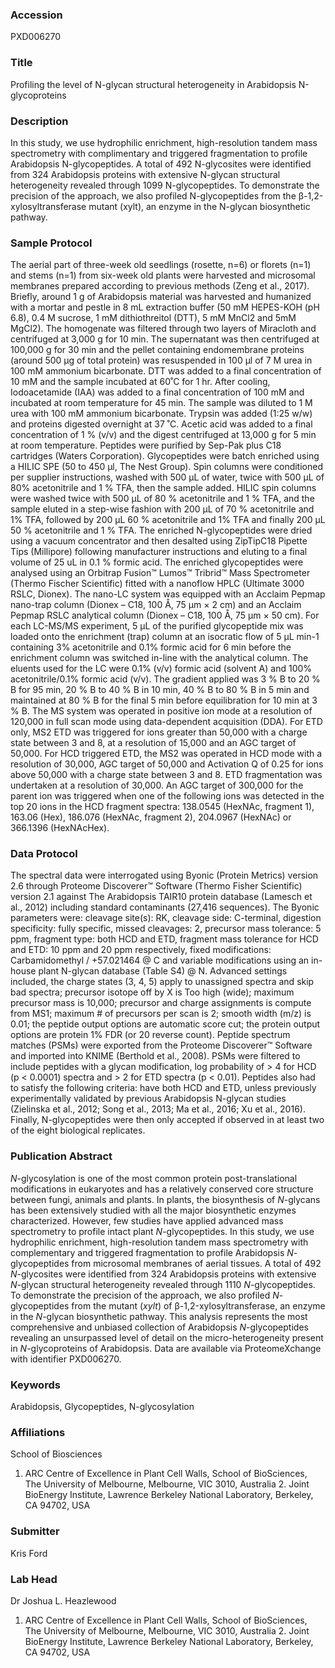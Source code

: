 ### Accession
PXD006270

### Title
Profiling the level of N-glycan structural heterogeneity in Arabidopsis N-glycoproteins

### Description
In this study, we use hydrophilic enrichment, high-resolution tandem mass spectrometry with complimentary and triggered fragmentation to profile Arabidopsis N-glycopeptides. A total of 492 N-glycosites were identified from 324 Arabidopsis proteins with extensive N-glycan structural heterogeneity revealed through 1099 N-glycopeptides. To demonstrate the precision of the approach, we also profiled N-glycopeptides from the β-1,2-xylosyltransferase mutant (xylt), an enzyme in the N-glycan biosynthetic pathway.

### Sample Protocol
The aerial part of three-week old seedlings (rosette, n=6) or florets (n=1) and stems (n=1) from six-week old plants were harvested and microsomal membranes prepared according to previous methods (Zeng et al., 2017). Briefly, around 1 g of Arabidopsis material was harvested and humanized with a mortar and pestle in 8 mL extraction buffer (50 mM HEPES-KOH (pH 6.8), 0.4 M sucrose, 1 mM dithiothreitol (DTT), 5 mM MnCl2 and 5mM MgCl2). The homogenate was filtered through two layers of Miracloth and centrifuged at 3,000 g for 10 min. The supernatant was then centrifuged at 100,000 g for 30 min and the pellet containing endomembrane proteins (around 500 µg of total protein) was resuspended in 100 µl of 7 M urea in 100 mM ammonium bicarbonate. DTT was added to a final concentration of 10 mM and the sample incubated at 60˚C for 1 hr. After cooling, Iodoacetamide (IAA) was added to a final concentration of 100 mM and incubated at room temperature for 45 min. The sample was diluted to 1 M urea with 100 mM ammonium bicarbonate. Trypsin was added (1:25 w/w) and proteins digested overnight at 37 ˚C. Acetic acid was added to a final concentration of 1 % (v/v) and the digest centrifuged at 13,000 g for 5 min at room temperature. Peptides were purified by Sep-Pak plus C18 cartridges (Waters Corporation). Glycopeptides were batch enriched using a HILIC SPE (50 to 450 µl, The Nest Group). Spin columns were conditioned per supplier instructions, washed with 500 µL of water, twice with 500 µL of 80% acetonitrile and 1 % TFA, then the sample added. HILIC spin columns were washed twice with 500 µL of 80 % acetonitrile and 1 % TFA, and the sample eluted in a step-wise fashion with 200 µL of 70 % acetonitrile and 1% TFA, followed by 200 µL 60 % acetonitrile and 1% TFA and finally 200 µL 50 % acetonitrile and 1 % TFA. The enriched N-glycopeptides were dried using a vacuum concentrator and then desalted using ZipTipC18 Pipette Tips (Millipore) following manufacturer instructions and eluting to a final volume of 25 uL in 0.1 % formic acid. The enriched glycopeptides were analysed using an Orbitrap Fusion™ Lumos™ Tribrid™ Mass Spectrometer (Thermo Fischer Scientific) fitted with a nanoflow HPLC (Ultimate 3000 RSLC, Dionex). The nano-LC system was equipped with an Acclaim Pepmap nano-trap column (Dionex – C18, 100 Å, 75 μm × 2 cm) and an Acclaim Pepmap RSLC analytical column (Dionex – C18, 100 Å, 75 μm × 50 cm). For each LC-MS/MS experiment, 5 μL of the purified glycopeptide mix was loaded onto the enrichment (trap) column at an isocratic flow of 5 μL min-1 containing 3% acetonitrile and 0.1% formic acid for 6 min before the enrichment column was switched in-line with the analytical column. The eluents used for the LC were 0.1% (v/v) formic acid (solvent A) and 100% acetonitrile/0.1% formic acid (v/v). The gradient applied was 3 % B to 20 % B for 95 min, 20 % B to 40 % B in 10 min, 40 % B to 80 % B in 5 min and maintained at 80 % B for the final 5 min before equilibration for 10 min at 3 % B. The MS system was operated in positive ion mode at a resolution of 120,000 in full scan mode using data-dependent acquisition (DDA). For ETD only, MS2 ETD was triggered for ions greater than 50,000 with a charge state between 3 and 8, at a resolution of 15,000 and an AGC target of 50,000. For HCD triggered ETD, the MS2 was operated in HCD mode with a resolution of 30,000, AGC target of 50,000 and Activation Q of 0.25 for ions above 50,000 with a charge state between 3 and 8. ETD fragmentation was undertaken at a resolution of 30,000. An AGC target of 300,000 for the parent ion was triggered when one of the following ions was detected in the top 20 ions in the HCD fragment spectra: 138.0545 (HexNAc, fragment 1), 163.06 (Hex), 186.076 (HexNAc, fragment 2), 204.0967 (HexNAc) or 366.1396 (HexNAcHex).

### Data Protocol
The spectral data were interrogated using Byonic (Protein Metrics) version 2.6 through Proteome Discoverer™ Software (Thermo Fisher Scientific) version 2.1 against The Arabidopsis TAIR10 protein database (Lamesch et al., 2012) including standard contaminants (27,416 sequences). The Byonic parameters were: cleavage site(s): RK, cleavage side: C-terminal, digestion specificity: fully specific, missed cleavages: 2, precursor mass tolerance: 5 ppm, fragment type: both HCD and ETD, fragment mass tolerance for HCD and ETD: 10 ppm and 20 ppm respectively, fixed modifications: Carbamidomethyl / +57.021464 @ C and variable modifications using an in-house plant N-glycan database (Table S4) @ N. Advanced settings included, the charge states (3, 4, 5) apply to unassigned spectra and skip bad spectra; precursor isotope off by X is Too high (wide); maximum precursor mass is 10,000; precursor and charge assignments is compute from MS1; maximum # of precursors per scan is 2; smooth width (m/z) is 0.01; the peptide output options are automatic score cut; the protein output options are protein 1% FDR (or 20 reverse count). Peptide spectrum matches (PSMs) were exported from the Proteome Discoverer™ Software and imported into KNIME (Berthold et al., 2008). PSMs were filtered to include peptides with a glycan modification, log probability of > 4 for HCD (p < 0.0001) spectra and > 2 for ETD spectra (p < 0.01). Peptides also had to satisfy the following criteria: have both HCD and ETD, unless previously experimentally validated by previous Arabidopsis N-glycan studies (Zielinska et al., 2012; Song et al., 2013; Ma et al., 2016; Xu et al., 2016). Finally, N-glycopeptides were then only accepted if observed in at least two of the eight biological replicates.

### Publication Abstract
<i>N</i>-glycosylation is one of the most common protein post-translational modifications in eukaryotes and has a relatively conserved core structure between fungi, animals and plants. In plants, the biosynthesis of <i>N</i>-glycans has been extensively studied with all the major biosynthetic enzymes characterized. However, few studies have applied advanced mass spectrometry to profile intact plant <i>N</i>-glycopeptides. In this study, we use hydrophilic enrichment, high-resolution tandem mass spectrometry with complementary and triggered fragmentation to profile Arabidopsis <i>N</i>-glycopeptides from microsomal membranes of aerial tissues. A total of 492 <i>N</i>-glycosites were identified from 324 Arabidopsis proteins with extensive <i>N</i>-glycan structural heterogeneity revealed through 1110 <i>N</i>-glycopeptides. To demonstrate the precision of the approach, we also profiled <i>N</i>-glycopeptides from the mutant (<i>xylt</i>) of &#x3b2;-1,2-xylosyltransferase, an enzyme in the <i>N</i>-glycan biosynthetic pathway. This analysis represents the most comprehensive and unbiased collection of Arabidopsis <i>N</i>-glycopeptides revealing an unsurpassed level of detail on the micro-heterogeneity present in <i>N</i>-glycoproteins of Arabidopsis. Data are available via ProteomeXchange with identifier PXD006270.

### Keywords
Arabidopsis, Glycopeptides, N-glycosylation

### Affiliations
School of Biosciences
1. ARC Centre of Excellence in Plant Cell Walls, School of BioSciences, The University of Melbourne, Melbourne, VIC 3010, Australia  2. Joint BioEnergy Institute, Lawrence Berkeley National Laboratory, Berkeley, CA 94702, USA

### Submitter
Kris Ford

### Lab Head
Dr Joshua L. Heazlewood
1. ARC Centre of Excellence in Plant Cell Walls, School of BioSciences, The University of Melbourne, Melbourne, VIC 3010, Australia  2. Joint BioEnergy Institute, Lawrence Berkeley National Laboratory, Berkeley, CA 94702, USA


